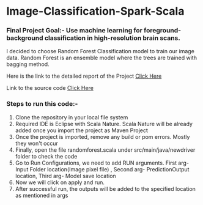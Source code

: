# Image-Classification-Spark-Scala
### Final Project Goal:- Use machine learning for foreground-background classification in high-resolution brain scans.

I decided to choose Random Forest Classification model to train our image data. 
Random Forest is an ensemble model where the trees are trained with bagging method. 

Here is the link to the detailed report of the Project [Click Here](https://drive.google.com/open?id=1pzJ6WToFNEMSfkWQdZI8SVCuw5nL-xTc)

Link to the source code [Click Here](https://github.com/Karan1909/Image-Classification-Spark-Scala/blob/master/SparkProject/src/main/java/newdriver/randomforest.scala)



### Steps to run this code:- 
1. Clone the repository in your local file system 
2. Required IDE is Eclipse with Scala Nature. Scala Nature will be already added once you import the project as Maven Project 
3. Once the project is imported, remove any build or pom errors. Mostly they won't occur 
4. Finally, open the file randomforest.scala under src/main/java/newdriver folder to check the code 
5. Go to Run Configurations, we need to add RUN arguments. First arg- Input Folder location(Image pixel file) , Second arg-    PredictionOutput location, Third arg- Model save location 
6. Now we will click on apply and run. 
7. After successful run, the outputs will be added to the specified location as mentioned in args 

